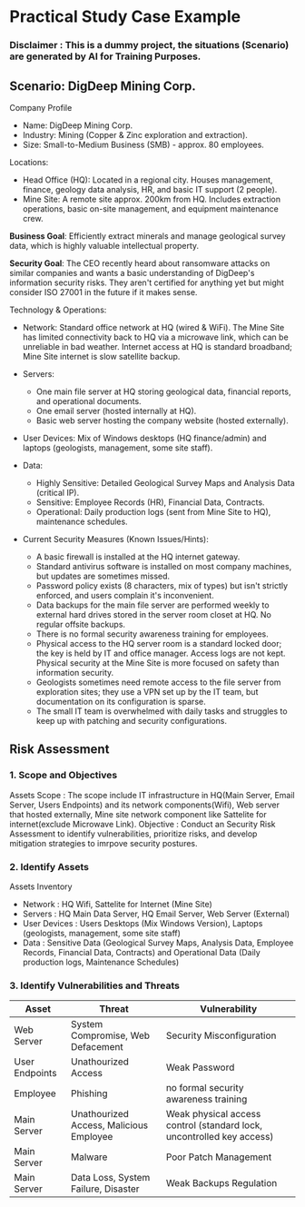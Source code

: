 # Practical Study Case Example
### Disclaimer : This is a dummy project, the situations (Scenario) are generated by AI for Training Purposes.

## Scenario: DigDeep Mining Corp.
Company Profile
* Name: DigDeep Mining Corp.
* Industry: Mining (Copper & Zinc exploration and extraction).
* Size: Small-to-Medium Business (SMB) - approx. 80 employees.

Locations:
* Head Office (HQ): Located in a regional city. Houses management, finance, geology data analysis, HR, and basic IT support (2 people).
* Mine Site: A remote site approx. 200km from HQ. Includes extraction operations, basic on-site management, and equipment maintenance crew.

**Business Goal**: Efficiently extract minerals and manage geological survey data, which is highly valuable intellectual property.

**Security Goal**: The CEO recently heard about ransomware attacks on similar companies and wants a basic understanding of DigDeep's information security risks. They aren't certified for anything yet but might consider ISO 27001 in the future if it makes sense.

Technology & Operations:
* Network: Standard office network at HQ (wired & WiFi). The Mine Site has limited connectivity back to HQ via a microwave link, which can be unreliable in bad weather. Internet access at HQ is standard broadband; Mine Site internet is slow satellite backup.
* Servers:
  * One main file server at HQ storing geological data, financial reports, and operational documents.
  * One email server (hosted internally at HQ).
  * Basic web server hosting the company website (hosted externally).
* User Devices: Mix of Windows desktops (HQ finance/admin) and laptops (geologists, management, some site staff).
* Data:
  * Highly Sensitive: Detailed Geological Survey Maps and Analysis Data (critical IP).
  * Sensitive: Employee Records (HR), Financial Data, Contracts.
  * Operational: Daily production logs (sent from Mine Site to HQ), maintenance schedules.
  
* Current Security Measures (Known Issues/Hints):
  * A basic firewall is installed at the HQ internet gateway.
  * Standard antivirus software is installed on most company machines, but updates are sometimes missed.
  * Password policy exists (8 characters, mix of types) but isn't strictly enforced, and users complain it's inconvenient.
  * Data backups for the main file server are performed weekly to external hard drives stored in the server room closet at HQ. No regular offsite backups.
  * There is no formal security awareness training for employees.
  * Physical access to the HQ server room is a standard locked door; the key is held by IT and office manager. Access logs are not kept. Physical security at the Mine Site is more focused on safety than information security.
  * Geologists sometimes need remote access to the file server from exploration sites; they use a VPN set up by the IT team, but documentation on its configuration is sparse.
  * The small IT team is overwhelmed with daily tasks and struggles to keep up with patching and security configurations.

## Risk Assessment
### 1. Scope and Objectives
Assets Scope : The scope include IT infrastructure in HQ(Main Server, Email Server, Users Endpoints) and its network components(Wifi), Web server that hosted externally, Mine site network component like Sattelite for internet(exclude Microwave Link).
Objective : Conduct an Security Risk Assessment to identify vulnerabilities, prioritize risks, and develop mitigation strategies to imrpove security postures.

### 2. Identify Assets
Assets Inventory
* Network : HQ Wifi, Sattelite for Internet (Mine Site)
* Servers : HQ Main Data Server, HQ Email Server, Web Server (External)
* User Devices : Users Desktops (Mix Windows Version), Laptops (geologists, management, some site staff)
* Data : Sensitive Data (Geological Survey Maps, Analysis Data, Employee Records, Financial Data, Contracts) and Operational Data (Daily production logs, Maintenance Schedules)

### 3. Identify Vulnerabilities and Threats
| Asset | Threat | Vulnerability |
| ----- | -------- | ------------- |
| Web Server | System Compromise, Web Defacement | Security Misconfiguration |
| User Endpoints | Unathourized Access | Weak Password |
| Employee | Phishing | no formal security awareness training |
| Main Server | Unathourized Access, Malicious Employee | Weak physical access control (standard lock, uncontrolled key access) |
| Main Server | Malware | Poor Patch Management |
| Main Server | Data Loss, System Failure, Disaster | Weak Backups Regulation |

